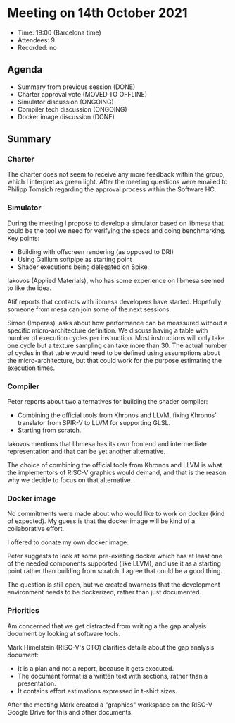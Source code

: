 # Meeting on 14th October 2021

- Time: 19:00 (Barcelona time)
- Attendees: 9
- Recorded: no

## Agenda

- Summary from previous session (DONE)
- Charter approval vote (MOVED TO OFFLINE)
- Simulator discussion (ONGOING)
- Compiler tech discussion (ONGOING)
- Docker image discussion (DONE)

## Summary

### Charter

The charter does not seem to receive any more feedback within the group, which I interpret as green light. After the meeting questions were emailed to Philipp Tomsich regarding the approval process within the Software HC.

### Simulator

During the meeting I propose to develop a simulator based on libmesa that could be the tool we need for verifying the specs and doing benchmarking. Key points:

- Building with offscreen rendering (as opposed to DRI)
- Using Gallium softpipe as starting point
- Shader executions being delegated on Spike.

Iakovos (Applied Materials), who has some experience on libmesa seemed to like the idea.

Atif reports that contacts with libmesa developers have started. Hopefully someone from mesa can join some of the next sessions.

Simon (Imperas), asks about how performance can be meassured without a specific micro-architecture definition. We discuss having a table with number of execution cycles per instruction. Most instructions will only take one cycle but a texture sampling can take more than 30. The actual number of cycles in that table would need to be defined using assumptions about the micro-architecture, but that could work for the purpose estimating the execution times.

### Compiler

Peter reports about two alternatives for building the shader compiler:

- Combining the official tools from Khronos and LLVM, fixing Khronos' translator from SPIR-V to LLVM for supporting GLSL.
- Starting from scratch.

Iakovos mentions that libmesa has its own frontend and intermediate representation and that can be yet another alternative.

The choice of combining the official tools from Khronos and LLVM is what the implementors of RISC-V graphics would demand, and that is the reason why we decide to focus on that alternative.

### Docker image

No commitments were made about who would like to work on docker (kind of expected). My guess is that the docker image will be kind of a collaborative effort.

I offered to donate my own docker image.

Peter suggests to look at some pre-existing docker which has at least one of the needed components supported (like LLVM), and use it as a starting point rather than building from scratch. I agree that could be a good thing.

The question is still open, but we created awarness that the development environment needs to be dockerized, rather than just documented.

### Priorities

Am concerned that we get distracted from writing a the gap analysis document by looking at software tools.

Mark Himelstein (RISC-V's CTO) clarifies details about the gap analysis document:

- It is a plan and not a report, because it gets executed.
- The document format is a written text with sections, rather than a presentation.
- It contains effort estimations expressed in t-shirt sizes.

After the meeting Mark created a "graphics" workspace on the RISC-V Google Drive for this and other documents.
